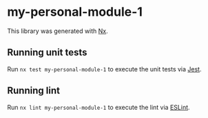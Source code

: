 # my-personal-module-1

This library was generated with [Nx](https://nx.dev).

## Running unit tests

Run `nx test my-personal-module-1` to execute the unit tests via [Jest](https://jestjs.io).

## Running lint

Run `nx lint my-personal-module-1` to execute the lint via [ESLint](https://eslint.org/).
